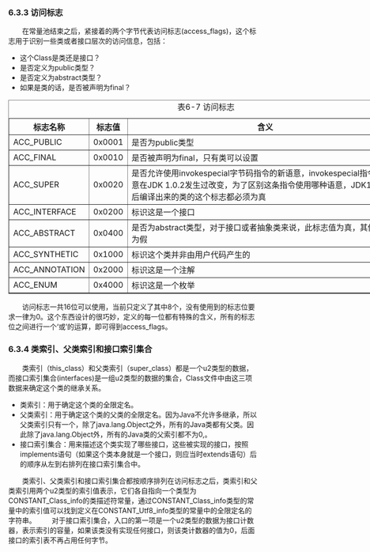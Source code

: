 ### 6.3.3 访问标志
　　在常量池结束之后，紧接着的两个字节代表访问标志(access_flags)，这个标志用于识别一些类或者接口层次的访问信息，包括：
+ 这个Class是类还是接口？
+ 是否定义为public类型？
+ 是否定义为abstract类型？
+ 如果是类的话，是否被声明为final？

<table border="1" style="width:800px;">
	<caption>表6-7 访问标志</caption>
	<tr>
		<th>标志名称</th>
		<th>标志值</th>
		<th>含义</th>
	</tr>
	<tr>
		<td>ACC_PUBLIC</td>
		<td>0x0001</td>
		<td>是否为public类型</td>
	</tr>
	<tr>
		<td>ACC_FINAL</td>
		<td>0x0010</td>
		<td>是否被声明为final，只有类可以设置</td>
	</tr>
	<tr>
		<td>ACC_SUPER</td>
		<td>0x0020</td>
		<td>是否允许使用invokespecial字节码指令的新语意，invokespecial指令的语意在JDK 1.0.2发生过改变，为了区别这条指令使用哪种语意，JDK1.0.2之后编译出来的类的这个标志都必须为真</td>
	</tr>
	<tr>
		<td>ACC_INTERFACE</td>
		<td>0x0200</td>
		<td>标识这是一个接口</td>
	</tr>
	<tr>
		<td>ACC_ABSTRACT</td>
		<td>0x0400</td>
		<td>是否为abstract类型，对于接口或者抽象类来说，此标志值为真，其他类型为假</td>
	</tr>
	<tr>
		<td>ACC_SYNTHETIC</td>
		<td>0x1000</td>
		<td>标识这个类并非由用户代码产生的</td>
	</tr>
	<tr>
		<td>ACC_ANNOTATION</td>
		<td>0x2000</td>
		<td>标识这是一个注解</td>
	</tr>
	<tr>
		<td>ACC_ENUM</td>
		<td>0x4000</td>
		<td>标识这是一个枚举</td>
	</tr>
</table>

　　访问标志一共16位可以使用，当前只定义了其中8个，没有使用到的标志位要求一律为0。这个东西设计的很巧妙，定义的每一位都有特殊的含义，所有的标志位之间进行一个‘或’的运算，即可得到access_flags。

### 6.3.4 类索引、父类索引和接口索引集合

　　类索引（this_class）和父类索引（super\_class）都是一个u2类型的数据，而接口索引集合(interfaces)是一组u2类型的数据的集合，Class文件中由这三项数据来确定这个类的继承关系。
+ 类索引：用于确定这个类的全限定名。
+ 父类索引：用于确定这个类的父类的全限定名。因为Java不允许多继承，所以父类索引只有一个，除了java.lang.Object之外，所有的Java类都有父类。因此除了java.lang.Object外，所有的Java类的父索引都不为0,。
+ 接口索引集合：用来描述这个类实现了哪些接口，这些被实现的接口，按照implements语句（如果这个类本身就是一个接口，则应当时extends语句）后的顺序从左到右排列在接口索引集合中。

　　类索引、父类索引和接口索引集合都按顺序排列在访问标志之后，类索引和父类索引用两个u2类型的索引值表示，它们各自指向一个类型为CONSTANT_Class_info的类描述符常量，通过CONSTANT_Class_info类型的常量中的索引值可以找到定义在CONSTANT_Utf8_info类型的常量中的全限定名的字符串。
　　对于接口索引集合，入口的第一项是一个u2类型的数据为接口计数器，表示索引的容量，如果该类没有实现任何接口，则该类计数器的值为0，后面接口的索引表不再占用任何字节。
